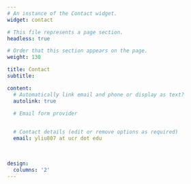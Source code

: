 ```yaml
---
# An instance of the Contact widget.
widget: contact

# This file represents a page section.
headless: true

# Order that this section appears on the page.
weight: 130

title: Contact
subtitle:

content:
  # Automatically link email and phone or display as text?
  autolink: true

  # Email form provider
 

  # Contact details (edit or remove options as required)
  email: yliu807 at ucr dot edu
  
  

design:
  columns: '2'
---
```

